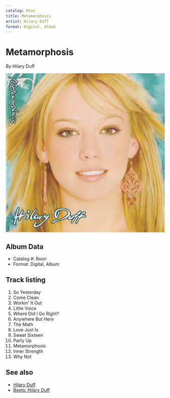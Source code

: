 ```yaml
---
catalog: Roon
title: Metamorphosis
artist: Hilary Duff
format: Digital, Album
---
```


# Metamorphosis

By Hilary Duff

![](../../assets/albumcovers/Hilary_Duff-Metamorphosis.png)

## Album Data

- Catalog #: Roon
- Format: Digital, Album


## Track listing


1. So Yesterday
2. Come Clean
3. Workin' It Out
4. Little Voice
5. Where Did I Go Right?
6. Anywhere But Here
7. The Math
8. Love Just Is
9. Sweet Sixteen
10. Party Up
11. Metamorphosis
12. Inner Strength
13. Why Not


## See also

- [Hilary Duff](Hilary_Duff.md)
- [Beets: Hilary Duff](../../Beets/Hilary_Duff/Hilary_Duff.md)

